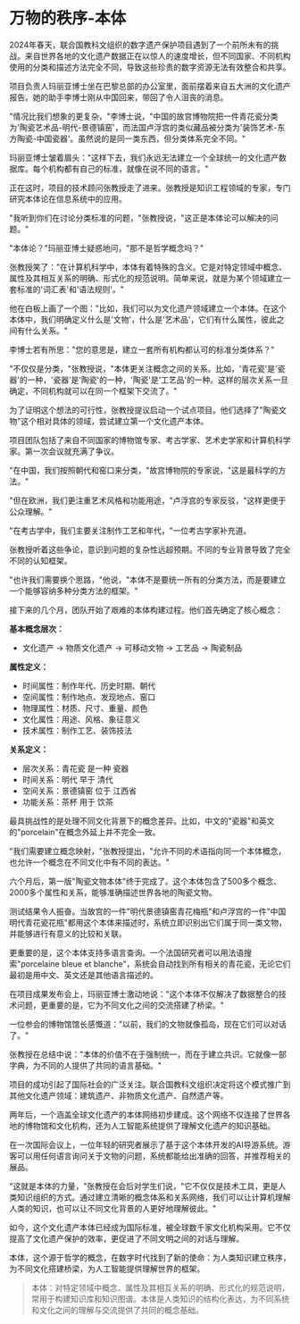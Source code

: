 # 万物的秩序-本体

2024年春天，联合国教科文组织的数字遗产保护项目遇到了一个前所未有的挑战。来自世界各地的文化遗产数据正在以惊人的速度增长，但不同国家、不同机构使用的分类和描述方法完全不同，导致这些珍贵的数字资源无法有效整合和共享。

项目负责人玛丽亚博士坐在巴黎总部的办公室里，面前摆着来自五大洲的文化遗产报告。她的助手李博士刚从中国回来，带回了令人沮丧的消息。

"情况比我们想象的更复杂，"李博士说，"中国的故宫博物院把一件青花瓷分类为'陶瓷艺术品-明代-景德镇窑'，而法国卢浮宫的类似藏品被分类为'装饰艺术-东方陶瓷-中国瓷器'。虽然说的是同一类东西，但分类体系完全不同。"

玛丽亚博士皱着眉头："这样下去，我们永远无法建立一个全球统一的文化遗产数据库。每个机构都有自己的标准，就像在说不同的语言。"

正在这时，项目的技术顾问张教授走了进来。张教授是知识工程领域的专家，专门研究本体论在信息系统中的应用。

"我听到你们在讨论分类标准的问题，"张教授说，"这正是本体论可以解决的问题。"

"本体论？"玛丽亚博士疑惑地问，"那不是哲学概念吗？"

张教授笑了："在计算机科学中，本体有着特殊的含义。它是对特定领域中概念、属性及其相互关系的明确、形式化的规范说明。简单来说，就是为某个领域建立一套标准的'词汇表'和'语法规则'。"

他在白板上画了一个图："比如，我们可以为文化遗产领域建立一个本体。在这个本体中，我们明确定义什么是'文物'，什么是'艺术品'，它们有什么属性，彼此之间有什么关系。"

李博士若有所思："您的意思是，建立一套所有机构都认可的标准分类体系？"

"不仅仅是分类，"张教授说，"本体更关注概念之间的关系。比如，'青花瓷'是'瓷器'的一种，'瓷器'是'陶瓷'的一种，'陶瓷'是'工艺品'的一种。这样的层次关系一旦确定，不同机构就可以在同一个框架下交流了。"

为了证明这个想法的可行性，张教授提议启动一个试点项目。他们选择了"陶瓷文物"这个相对具体的领域，尝试建立第一个文化遗产本体。

项目团队包括了来自不同国家的博物馆专家、考古学家、艺术史学家和计算机科学家。第一次会议就充满了争议。

"在中国，我们按照朝代和窑口来分类，"故宫博物院的专家说，"这是最科学的方法。"

"但在欧洲，我们更注重艺术风格和功能用途，"卢浮宫的专家反驳，"这样更便于公众理解。"

"在考古学中，我们主要关注制作工艺和年代，"一位考古学家补充道。

张教授听着这些争论，意识到问题的复杂性远超预期。不同的专业背景导致了完全不同的认知框架。

"也许我们需要换个思路，"他说，"本体不是要统一所有的分类方法，而是要建立一个能够容纳多种分类方法的框架。"

接下来的几个月，团队开始了艰难的本体构建过程。他们首先确定了核心概念：

**基本概念层次：**
- 文化遗产 → 物质文化遗产 → 可移动文物 → 工艺品 → 陶瓷制品

**属性定义：**
- 时间属性：制作年代、历史时期、朝代
- 空间属性：制作地点、发现地点、窑口
- 物理属性：材质、尺寸、重量、颜色
- 文化属性：用途、风格、象征意义
- 技术属性：制作工艺、装饰技法

**关系定义：**
- 层次关系：青花瓷 是一种 瓷器
- 时间关系：明代 早于 清代
- 空间关系：景德镇窑 位于 江西省
- 功能关系：茶杯 用于 饮茶

最具挑战性的是处理不同文化背景下的概念差异。比如，中文的"瓷器"和英文的"porcelain"在概念外延上并不完全一致。

"我们需要建立概念映射，"张教授提出，"允许不同的术语指向同一个本体概念，也允许一个概念在不同文化中有不同的表达。"

六个月后，第一版"陶瓷文物本体"终于完成了。这个本体包含了500多个概念、2000多个属性和关系，能够准确描述世界各地的陶瓷文物。

测试结果令人振奋。当故宫的一件"明代景德镇窑青花梅瓶"和卢浮宫的一件"中国明代青花瓷花瓶"都用这个本体来描述时，系统立即识别出它们属于同一类文物，并能够进行有意义的比较和关联。

更重要的是，这个本体支持多语言查询。一个法国研究者可以用法语搜索"porcelaine bleue et blanche"，系统会自动找到所有相关的青花瓷，无论它们最初是用中文、英文还是其他语言描述的。

在项目成果发布会上，玛丽亚博士激动地说："这个本体不仅解决了数据整合的技术问题，更重要的是，它为不同文化之间的交流搭建了桥梁。"

一位参会的博物馆馆长感慨道："以前，我们的文物就像孤岛，现在它们可以对话了。"

张教授在总结中说："本体的价值不在于强制统一，而在于建立共识。它就像一部字典，为不同的人提供了共同的语言基础。"

项目的成功引起了国际社会的广泛关注。联合国教科文组织决定将这个模式推广到其他文化遗产领域：建筑遗产、非物质文化遗产、自然遗产等。

两年后，一个涵盖全球文化遗产的本体网络初步建成。这个网络不仅连接了世界各地的博物馆和文化机构，还为人工智能系统提供了理解文化遗产的知识基础。

在一次国际会议上，一位年轻的研究者展示了基于这个本体开发的AI导游系统。游客可以用任何语言询问关于文物的问题，系统都能给出准确的回答，并推荐相关的展品。

"这就是本体的力量，"张教授在会后对学生们说，"它不仅仅是技术工具，更是人类知识组织的方式。通过建立清晰的概念体系和关系网络，我们可以让计算机理解人类的知识，也可以让不同文化背景的人更好地理解彼此。"

如今，这个文化遗产本体已经成为国际标准，被全球数千家文化机构采用。它不仅提高了文化遗产保护的效率，更促进了不同文明之间的对话与理解。

本体，这个源于哲学的概念，在数字时代找到了新的使命：为人类知识建立秩序，为不同文化搭建桥梁，为人工智能提供理解世界的框架。

> 本体：对特定领域中概念、属性及其相互关系的明确、形式化的规范说明，常用于构建知识库和知识图谱。本体是人类知识的结构化表达，为不同系统和文化之间的理解与交流提供了共同的概念基础。 